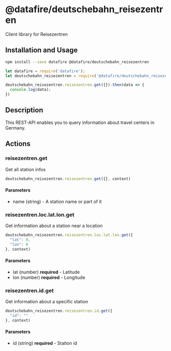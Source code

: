 # @datafire/deutschebahn_reisezentren

Client library for Reisezentren

## Installation and Usage
```bash
npm install --save datafire @datafire/deutschebahn_reisezentren
```

```js
let datafire = require('datafire');
let deutschebahn_reisezentren = require('@datafire/deutschebahn_reisezentren').create();

deutschebahn_reisezentren.reisezentren.get({}).then(data => {
  console.log(data);
})
```

## Description
This REST-API enables you to query information about travel centers in Germany.

## Actions
### reisezentren.get
Get all station infos


```js
deutschebahn_reisezentren.reisezentren.get({}, context)
```

#### Parameters
* name (string) - A station name or part of it

### reisezentren.loc.lat.lon.get
Get information about a station near a location


```js
deutschebahn_reisezentren.reisezentren.loc.lat.lon.get({
  "lat": 0,
  "lon": 0
}, context)
```

#### Parameters
* lat (number) **required** - Latitude
* lon (number) **required** - Longitude

### reisezentren.id.get
Get information about a specific station


```js
deutschebahn_reisezentren.reisezentren.id.get({
  "id": ""
}, context)
```

#### Parameters
* id (string) **required** - Station id

